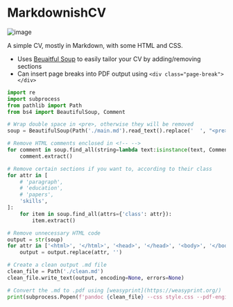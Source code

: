 # MarkdownishCV

![image](https://github.com/user-attachments/assets/4a12fef7-163f-47be-9488-8debd3704942)

A simple CV, mostly in Markdown, with some HTML and CSS.
- Uses [Beuaitful Soup](https://pypi.org/project/beautifulsoup4/) to easily tailor your CV by adding/removing sections
- Can insert page breaks into PDF output using `<div class="page-break"></div>`

```python
import re
import subprocess
from pathlib import Path
from bs4 import BeautifulSoup, Comment

# Wrap double space in <pre>, otherwise they will be removed
soup = BeautifulSoup(Path('./main.md').read_text().replace('  ', "<pre>  </pre>"))

# Remove HTML comments enclosed in <!-- -->
for comment in soup.find_all(string=lambda text:isinstance(text, Comment)):
    comment.extract()

# Remove certain sections if you want to, according to their class
for attr in [
    # 'paragraph',
    # 'education',
    # 'papers',
    'skills',
]:
    for item in soup.find_all(attrs={'class': attr}):
        item.extract()

# Remove unnecessary HTML code
output = str(soup)
for attr in ['<html>', '</html>', '<head>', '</head>', '<body>', '</body>', '<pre>', '</pre>']:
    output = output.replace(attr, '')

# Create a clean output .md file
clean_file = Path('./clean.md')
clean_file.write_text(output, encoding=None, errors=None)

# Convert the .md to .pdf using [weasyprint](https://weasyprint.org/)
print(subprocess.Popen(f'pandoc {clean_file} --css style.css --pdf-engine=weasyprint --metadata title="" --from markdown+startnum -o cv.pdf', cwd=Path('.').absolute(), shell=True, stdout=subprocess.PIPE, stderr=subprocess.STDOUT).stdout.read())
```
